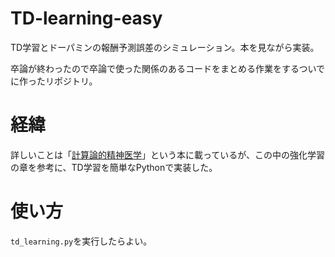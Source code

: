 # TD-learning-easy
TD学習とドーパミンの報酬予測誤差のシミュレーション。本を見ながら実装。

卒論が終わったので卒論で使った関係のあるコードをまとめる作業をするついでに作ったリポジトリ。

# 経緯
詳しいことは「[計算論的精神医学](https://www.keisoshobo.co.jp/book/b383336.html)」という本に載っているが、この中の強化学習の章を参考に、TD学習を簡単なPythonで実装した。

# 使い方
```td_learning.py```を実行したらよい。
